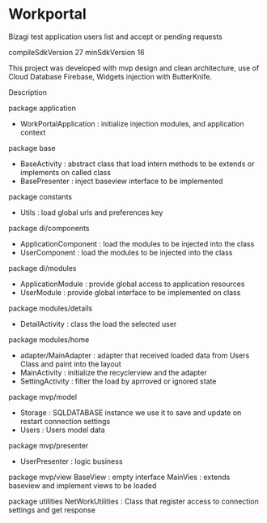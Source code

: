 # Workportal
Bizagi test application users list and accept or pending requests

compileSdkVersion 27
minSdkVersion 16

This project was developed with mvp design and clean architecture, use of Cloud Database Firebase, 
Widgets injection with ButterKnife.

Description 

package application
 - WorkPortalApplication : initialize injection modules, and application context
 
 package base
 - BaseActivity : abstract class that load intern methods to be extends or implements on called class
 - BasePresenter : inject baseview interface to be implemented
 
 package constants 
 - Utils : load global urls and preferences key
 
 package di/components
 - ApplicationComponent : load the modules to be injected into the class
 - UserComponent : load the modules to be injected into the class
 
 package di/modules
 - ApplicationModule : provide global access to application resources
 - UserModule : provide global interface to be implemented on class
 
 package modules/details
 - DetailActivity : class the load the selected user 
 
 package modules/home
 - adapter/MainAdapter : adapter that received loaded data from Users Class and paint into the layout
 - MainActivity : initialize the recyclerview and the adapter
 - SettingActivity : filter the load by aprroved or ignored state
 
 package mvp/model
 - Storage : SQLDATABASE instance we use it to save and update on restart connection settings
 - Users : Users model data
 
 package mvp/presenter
 - UserPresenter : logic business
 
 package mvp/view
 BaseView : empty interface
 MainVies : extends baseview and implement views to be loaded
 
 package utilities
 NetWorkUtilities : Class that register access to connection settings and get response 
 
 
 
 

